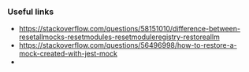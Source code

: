 ### Useful links

- https://stackoverflow.com/questions/58151010/difference-between-resetallmocks-resetmodules-resetmoduleregistry-restoreallm
- https://stackoverflow.com/questions/56496998/how-to-restore-a-mock-created-with-jest-mock
- 
